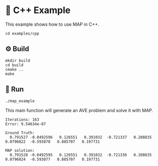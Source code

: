 # :croissant: C++ Example 

This example shows how to use MAP in C++.

```shell
cd examples/cpp
```

## :gear: Build

```shell
mkdir build
cd build
cmake .. 
make
```

## :checkered_flag: Run

```shell
./map_example
```

This main function will generate an AVE problem and solve it with MAP.

```shell
Iterations: 163
Error: 9.54634e-07

Ground Truth:
  0.791527 -0.0492596   0.126551   0.391032  -0.721337   0.208835  0.0796822  -0.593878   0.885707   0.197731

MAP solution:
  0.791528 -0.0492595   0.126551   0.391032  -0.721336   0.208835  0.0796824  -0.593877   0.885707   0.197731
```